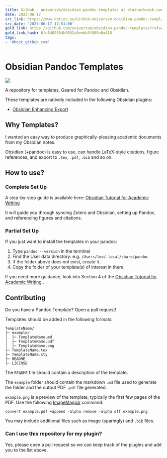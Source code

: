 ```yaml
---
title: GitHub - universvm/obsidian-pandoc-templates at eleanorkonik.com
date: 2023-06-17
src_link: https://www.notion.so/GitHub-universvm-obsidian-pandoc-templates-at-eleanorkonik-com-bdb821f19759480b9f5ba70ac28fc653
src_date: '2023-06-17 17:51:00'
gold_link: https://github.com/universvm/obsidian-pandoc-templates?ref=eleanorkonik.com
gold_link_hash: 6fd8402554b9532a9eebb3f885e0a418
tags:
- '#host_github_com'
---
```


Obsidian Pandoc Templates
=========================


[![](/universvm/obsidian-pandoc-templates/raw/main/img/intro.png)](/universvm/obsidian-pandoc-templates/blob/main/img/intro.png)  

A repository for templates. Geared for Pandoc and Obsidian.


These templates are natively included in the following Obsidian plugins:


* [Obsidian Enhancing Export](https://github.com/mokeyish/obsidian-enhancing-export/)


Why Templates?
--------------


I wanted an easy way to produce graphically-pleasing academic documents from my Obsidian notes.


Obsidian (+pandoc) is easy to use, can handle LaTeX-style citations, figure references, and export to `.tex`, `.pdf`, `.bib` and so on.


How to use?
-----------


### Complete Set Up


A step-by-step guide is available here: [Obsidian Tutorial for Academic Writing](https://betterhumans.pub/obsidian-tutorial-for-academic-writing-87b038060522)


It will guide you through syncing Zotero and Obsidian, setting up Pandoc, and referencing figures and citations.


### Partial Set Up


If you just want to install the templates in your pandoc:


1. Type `pandoc --version` in the terminal
2. Find the User data directory: e.g. `/Users/leo/.local/share/pandoc`
3. If the folder above does not exist, create it.
4. Copy the folder of your template(s) of interest in there.


If you need more guidance, look into Section 4 of the [Obsidian Tutorial for Academic Writing](https://betterhumans.pub/obsidian-tutorial-for-academic-writing-87b038060522) .


Contributing
------------


Do you have a Pandoc Template? Open a pull request!


Templates should be added in the following formats:



```
TemplateName/
├─ example/
│  ├─ TemplateName.md
│  ├─ TemplateName.pdf
│  ├─ TemplateName.png
├─ TemplateName.tex
├─ TemplateName.sty
├─ README
├─ LICENSE

```

The `README` file should contain a description of the template.


The `example` folder should contain the markdown `.md` file used to generate the folder and the output PDF `.pdf` file generated.


`example.png` is a preview of the template, typically the first few pages of the PDF. Use the following [ImageMagick](https://imagemagick.org) command:



```
convert example.pdf +append -alpha remove -alpha off example.png

```

You may include additional files such as image (sparingly) and `.bib` files.


### Can I use this repository for my plugin?


Yes, please open a pull request so we can keep track of the plugins and add you to the list above.